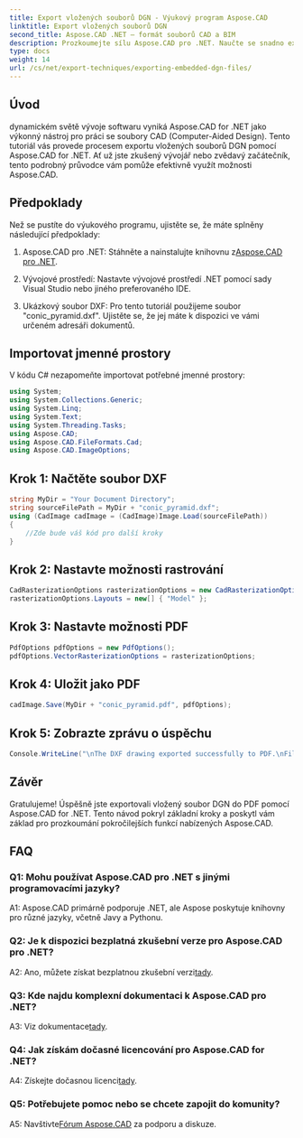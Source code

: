```yaml
---
title: Export vložených souborů DGN - Výukový program Aspose.CAD
linktitle: Export vložených souborů DGN
second_title: Aspose.CAD .NET – formát souborů CAD a BIM
description: Prozkoumejte sílu Aspose.CAD pro .NET. Naučte se snadno exportovat vložené soubory DGN do PDF pomocí tohoto podrobného návodu.
type: docs
weight: 14
url: /cs/net/export-techniques/exporting-embedded-dgn-files/
---
```

## Úvod

dynamickém světě vývoje softwaru vyniká Aspose.CAD for .NET jako výkonný nástroj pro práci se soubory CAD (Computer-Aided Design). Tento tutoriál vás provede procesem exportu vložených souborů DGN pomocí Aspose.CAD for .NET. Ať už jste zkušený vývojář nebo zvědavý začátečník, tento podrobný průvodce vám pomůže efektivně využít možnosti Aspose.CAD.

## Předpoklady

Než se pustíte do výukového programu, ujistěte se, že máte splněny následující předpoklady:

1.  Aspose.CAD pro .NET: Stáhněte a nainstalujte knihovnu z[Aspose.CAD pro .NET](https://releases.aspose.com/cad/net/).

2. Vývojové prostředí: Nastavte vývojové prostředí .NET pomocí sady Visual Studio nebo jiného preferovaného IDE.

3. Ukázkový soubor DXF: Pro tento tutoriál použijeme soubor "conic_pyramid.dxf". Ujistěte se, že jej máte k dispozici ve vámi určeném adresáři dokumentů.

## Importovat jmenné prostory

V kódu C# nezapomeňte importovat potřebné jmenné prostory:

```csharp
using System;
using System.Collections.Generic;
using System.Linq;
using System.Text;
using System.Threading.Tasks;
using Aspose.CAD;
using Aspose.CAD.FileFormats.Cad;
using Aspose.CAD.ImageOptions;
```

## Krok 1: Načtěte soubor DXF

```csharp
string MyDir = "Your Document Directory";
string sourceFilePath = MyDir + "conic_pyramid.dxf";
using (CadImage cadImage = (CadImage)Image.Load(sourceFilePath))
{
    //Zde bude váš kód pro další kroky
}
```

## Krok 2: Nastavte možnosti rastrování

```csharp
CadRasterizationOptions rasterizationOptions = new CadRasterizationOptions();
rasterizationOptions.Layouts = new[] { "Model" };
```

## Krok 3: Nastavte možnosti PDF

```csharp
PdfOptions pdfOptions = new PdfOptions();
pdfOptions.VectorRasterizationOptions = rasterizationOptions;
```

## Krok 4: Uložit jako PDF

```csharp
cadImage.Save(MyDir + "conic_pyramid.pdf", pdfOptions);
```

## Krok 5: Zobrazte zprávu o úspěchu

```csharp
Console.WriteLine("\nThe DXF drawing exported successfully to PDF.\nFile saved at " + MyDir);
```

## Závěr

Gratulujeme! Úspěšně jste exportovali vložený soubor DGN do PDF pomocí Aspose.CAD for .NET. Tento návod pokryl základní kroky a poskytl vám základ pro prozkoumání pokročilejších funkcí nabízených Aspose.CAD.

## FAQ

### Q1: Mohu používat Aspose.CAD pro .NET s jinými programovacími jazyky?

A1: Aspose.CAD primárně podporuje .NET, ale Aspose poskytuje knihovny pro různé jazyky, včetně Javy a Pythonu.

### Q2: Je k dispozici bezplatná zkušební verze pro Aspose.CAD pro .NET?

 A2: Ano, můžete získat bezplatnou zkušební verzi[tady](https://releases.aspose.com/).

### Q3: Kde najdu komplexní dokumentaci k Aspose.CAD pro .NET?

 A3: Viz dokumentace[tady](https://reference.aspose.com/cad/net/).

### Q4: Jak získám dočasné licencování pro Aspose.CAD for .NET?

 A4: Získejte dočasnou licenci[tady](https://purchase.aspose.com/temporary-license/).

### Q5: Potřebujete pomoc nebo se chcete zapojit do komunity?

A5: Navštivte[Fórum Aspose.CAD](https://forum.aspose.com/c/cad/19) za podporu a diskuze.